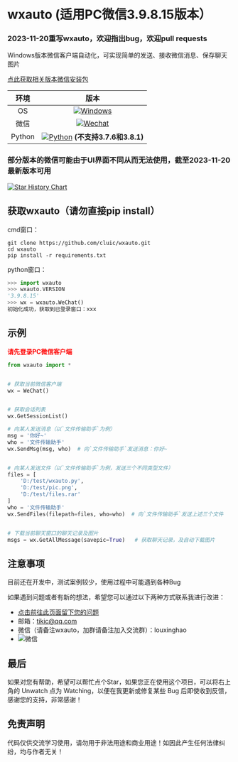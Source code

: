 # wxauto  (适用PC微信3.9.8.15版本）

### 2023-11-20重写wxauto，欢迎指出bug，欢迎pull requests

Windows版本微信客户端自动化，可实现简单的发送、接收微信消息、保存聊天图片

[点此获取相关版本微信安装包](https://1drv.ms/f/s!AqQw88ELOBiTgcAN_bBQlBaz60PTBg?e=oGoeju)

|  环境  | 版本 |
| :----: | :--: |
|   OS   | [![Windows](https://img.shields.io/badge/Windows-10\|11\|Server2016+-white?logo=windows&logoColor=white)](https://www.microsoft.com/)  |
|  微信  | [![Wechat](https://img.shields.io/badge/%E5%BE%AE%E4%BF%A1-3.9.8.X-07c160?logo=wechat&logoColor=white)](https://weixin.qq.com/cgi-bin/readtemplate?ang=zh_CN&t=page/faq/win/335/index&faq=win_335)  |
| Python | [![Python](https://img.shields.io/badge/Python-3.X-blue?logo=python&logoColor=white)](https://www.python.org/) **(不支持3.7.6和3.8.1)**|


### 部分版本的微信可能由于UI界面不同从而无法使用，截至2023-11-20最新版本可用

[![Star History Chart](https://api.star-history.com/svg?repos=cluic/wxauto&type=Date)](https://star-history.com/#cluic/wxauto)

## 获取wxauto（请勿直接pip install）
cmd窗口：
```shell
git clone https://github.com/cluic/wxauto.git
cd wxauto
pip install -r requirements.txt
```
python窗口：
```python
>>> import wxauto
>>> wxauto.VERSION
'3.9.8.15'
>>> wx = wxauto.WeChat()
初始化成功，获取到已登录窗口：xxx
```


## 示例
<font color=red>**请先登录PC微信客户端**</font>
```python
from wxauto import *


# 获取当前微信客户端
wx = WeChat()


# 获取会话列表
wx.GetSessionList()

# 向某人发送消息（以`文件传输助手`为例）
msg = '你好~'
who = '文件传输助手'
wx.SendMsg(msg, who)  # 向`文件传输助手`发送消息：你好~


# 向某人发送文件（以`文件传输助手`为例，发送三个不同类型文件）
files = [
    'D:/test/wxauto.py',
    'D:/test/pic.png',
    'D:/test/files.rar'
]
who = '文件传输助手'
wx.SendFiles(filepath=files, who=who)  # 向`文件传输助手`发送上述三个文件


# 下载当前聊天窗口的聊天记录及图片
msgs = wx.GetAllMessage(savepic=True)   # 获取聊天记录，及自动下载图片
```
## 注意事项
目前还在开发中，测试案例较少，使用过程中可能遇到各种Bug

如果遇到问题或者有新的想法，希望您可以通过以下两种方式联系我进行改进：
- [点击前往此页面留下您的问题](https://github.com/cluic/wxauto/issues/new/choose)
- 邮箱：tikic@qq.com
- 微信（请备注wxauto，加群请备注加入交流群）：louxinghao
- ![微信](https://github.com/cluic/wxauto/blob/WeChat3.9.8/utils/wxqrcode.png)


## 最后
如果对您有帮助，希望可以帮忙点个Star，如果您正在使用这个项目，可以将右上角的 Unwatch 点为 Watching，以便在我更新或修复某些 Bug 后即使收到反馈，感谢您的支持，非常感谢！

## 免责声明
代码仅供交流学习使用，请勿用于非法用途和商业用途！如因此产生任何法律纠纷，均与作者无关！



